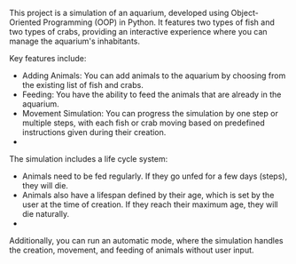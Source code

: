 This project is a simulation of an aquarium, developed using Object-Oriented Programming (OOP) in Python. It features two types of fish and two types of crabs, providing an interactive experience where you can manage the aquarium's inhabitants.

Key features include:

  - Adding Animals: You can add animals to the aquarium by choosing from the existing list of fish and crabs.
  - Feeding: You have the ability to feed the animals that are already in the aquarium.
  - Movement Simulation: You can progress the simulation by one step or multiple steps, with each fish or crab moving based on predefined instructions given during their creation.
  - 
The simulation includes a life cycle system:

  - Animals need to be fed regularly. If they go unfed for a few days (steps), they will die.
  - Animals also have a lifespan defined by their age, which is set by the user at the time of creation. If they reach their maximum age, they will die naturally.
  - 
Additionally, you can run an automatic mode, where the simulation handles the creation, movement, and feeding of animals without user input.
